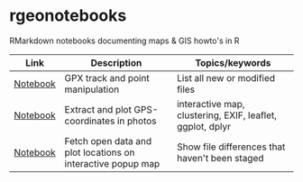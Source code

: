 # rgeonotebooks
RMarkdown notebooks documenting maps &amp; GIS howto's in R

| Link | Description | Topics/keywords |
| --- | --- | --- |
| [Notebook](https://rawgit.com/mhermans/rgeonotebooks/master/sf_track_manipulation/sf_track_manipulation.nb.html) | GPX track and point manipulation | List all new or modified files |
| [Notebook](https://rawgit.com/mhermans/rgeonotebooks/master/us_photos_quickviz/us_photos_quickviz.nb.html) | Extract and plot GPS-coordinates in photos | interactive map, clustering, EXIF, leaflet, ggplot, dplyr |
| [Notebook](https://rawgit.com/mhermans/rgeonotebooks/master/vdab_api_popup_map/vdab_api_popup_map.nb.html) | Fetch open data and plot locations on interactive popup map | Show file differences that haven't been staged |
